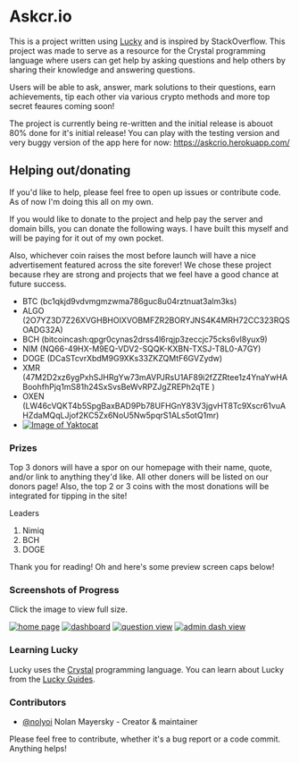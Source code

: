 # Askcr.io

This is a project written using [Lucky](https://luckyframework.org) and is inspired by StackOverflow. This project was made to serve as a resource for the Crystal programming language where users can get help by asking questions and help others by sharing their knowledge and answering questions.

Users will be able to ask, answer, mark solutions to their questions, earn achievements, tip each other via various crypto methods and more top secret feaures coming soon!

The project is currently being re-written and the initial release is abouot 80% done for it's initial release! You can play with the testing version and very buggy version of the app here for now: https://askcrio.herokuapp.com/

## Helping out/donating
If you'd like to help, please feel free to open up issues or contribute code. As of now I'm doing this all on my own. 

If you would like to donate to the project and help pay the server and domain bills, you can donate the following ways. I have built this myself and will be paying for it out of my own pocket.

Also, whichever coin raises the most before launch will have a nice advertisement featured across the site forever! We chose these project because rhey are strong and projects that we feel have a good chance at future success.
- BTC (bc1qkjd9vdvmgmzwma786guc8u04rztnuat3alm3ks)
- ALGO (2O7YZ3D7Z26XVGHBHOIXVOBMFZR2BORYJNS4K4MRH72CC323RQSOADG32A)
- BCH (bitcoincash:qpgr0cynas2drss4l6rqjp3zeccjc75cks6vl8yux9)
- NIM (NQ66-49HX-M9EQ-VDV2-SQQK-KXBN-TXSJ-T8L0-A7GY)
- DOGE (DCaSTcvrXbdM9G9XKs33ZKZQMtF6GVZydw)
- XMR (47M2D2xz6ygPxhSJHRgYw73mAVPJRsU1AF89i2fZZRtee1z4YnaYwHABoohfhPjq1mS81h24SxSvsBeWvRPZJgZREPh2qTE )
- OXEN (LW46cVQKT4b5SpgBaxBAD9Pb78UFHGnY83V3jgvHT8Tc9Xscr61vuAHZdaMQqLJjof2KC5Zx6NoU5Nw5pqrS1ALs5otQ1mr)
- [![Image of Yaktocat](https://img.shields.io/liberapay/goal/nolyoi.svg?logo=liberapay)](https://liberapay.com/nolyoi/)

### Prizes
Top 3 donors will have a spor on our homepage with their name, quote, and/or link to anything they'd like. All other doners will be listed on our donors page!
Also, the top 2 or 3 coins with the most donations will be integrated for tipping in the site!

Leaders
1. Nimiq
2. BCH
3. DOGE

Thank you for reading! Oh and here's some preview screen caps below!

### Screenshots of Progress
Click the image to view full size.

[![home page](https://i.ibb.co/7b1XSqb/Fire-Shot-Capture-058-Ask-cr-Welcome-to-Ask-cr-localhost.png)](https://ibb.co/7b1XSqb) 
[![dashboard](https://i.ibb.co/wCmHSys/Fire-Shot-Capture-061-Ask-cr-Welcome-localhost.png)](https://ibb.co/wCmHSys) 
[![question view](https://i.ibb.co/D8C51Yh/Fire-Shot-Capture-064-Ask-cr-Test-Question-6-localhost.png)](https://ibb.co/D8C51Yh)
[![admin dash view](https://i.ibb.co/dWBJSvj/Screen-Shot-2021-02-27-at-20-04-32.png)](https://ibb.co/dWBJSvj)

### Learning Lucky

Lucky uses the [Crystal](https://crystal-lang.org) programming language. You can learn about Lucky from the [Lucky Guides](https://luckyframework.org/guides/getting-started/why-lucky).

### Contributors
- [@nolyoi](https://github.com/nolyoi) Nolan Mayersky - Creator & maintainer

Please feel free to contribute, whether it's a bug report or a code commit. Anything helps!
